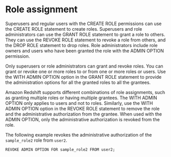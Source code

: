 # Role assignment<a name="t_role_assignment"></a>

Superusers and regular users with the CREATE ROLE permissions can use the CREATE ROLE statement to create roles\. Superusers and role administrators can use the GRANT ROLE statement to grant a role to others\. They can use the REVOKE ROLE statement to revoke a role from others, and the DROP ROLE statement to drop roles\. Role administrators include role owners and users who have been granted the role with the ADMIN OPTION permission\.

Only superusers or role administrators can grant and revoke roles\. You can grant or revoke one or more roles to or from one or more roles or users\. Use the WITH ADMIN OPTION option in the GRANT ROLE statement to provide the administration options for all the granted roles to all the grantees\. 

Amazon Redshift supports different combinations of role assignments, such as granting multiple roles or having multiple grantees\. The WITH ADMIN OPTION only applies to users and not to roles\. Similarly, use the WITH ADMIN OPTION option in the REVOKE ROLE statement to remove the role and the administrative authorization from the grantee\. When used with the ADMIN OPTION, only the administrative authorization is revoked from the role\.

The following example revokes the administrative authorization of the `sample_role2` role from `user2`\.

```
REVOKE ADMIN OPTION FOR sample_role2 FROM user2;
```